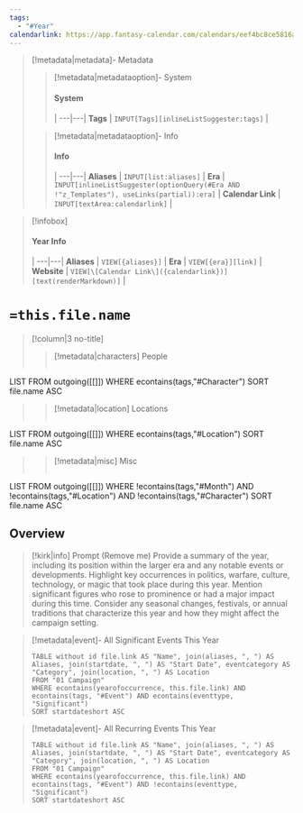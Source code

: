 ```yaml
---
tags:
  - "#Year"
calendarlink: https://app.fantasy-calendar.com/calendars/eef4bc8ce5816a8ef752d35b7e4cfd4d
---
```


> [!metadata|metadata]- Metadata 
>> [!metadata|metadataoption]- System
>> #### System
>>  |
>> ---|---|
> **Tags** | `INPUT[Tags][inlineListSuggester:tags]` |
>
>> [!metadata|metadataoption]- Info
>> #### Info
>>  |
>> ---|---|
>> **Aliases** | `INPUT[list:aliases]` |
>> **Era** | `INPUT[inlineListSuggester(optionQuery(#Era AND !"z_Templates"), useLinks(partial)):era]` |
>> **Calendar Link** |  `INPUT[textArea:calendarlink]` |

> [!infobox]
> #### Year Info
>  |
> ---|---|
> **Aliases** | `VIEW[{aliases}]` |
> **Era** | `VIEW[{era}][link]` |
> **Website** | `VIEW[\[Calendar Link\]({calendarlink})][text(renderMarkdown)]` |

# `=this.file.name`

> [!column|3 no-title]
>> [!metadata|characters] People
>> ```dataview
LIST
FROM outgoing([[]])
WHERE econtains(tags,"#Character")
SORT file.name ASC
>
>> [!metadata|location] Locations
>>  ```dataview
LIST
FROM outgoing([[]])
WHERE econtains(tags,"#Location")
SORT file.name ASC
>
>> [!metadata|misc] Misc
>>  ```dataview
LIST
FROM outgoing([[]])
WHERE !econtains(tags,"#Month") AND !econtains(tags,"#Location") AND !econtains(tags,"#Character")
SORT file.name ASC

## Overview

> [!kirk|info] Prompt (Remove me)
Provide a summary of the year, including its position within the larger era and any notable events or developments. Highlight key occurrences in politics, warfare, culture, technology, or magic that took place during this year. Mention significant figures who rose to prominence or had a major impact during this time. Consider any seasonal changes, festivals, or annual traditions that characterize this year and how they might affect the campaign setting.

> [!metadata|event]- All Significant Events This Year
> ```dataview
> TABLE without id file.link AS "Name", join(aliases, ", ") AS Aliases, join(startdate, ", ") AS "Start Date", eventcategory AS "Category", join(location, ", ") AS Location
> FROM "01 Campaign"
> WHERE econtains(yearofoccurrence, this.file.link) AND econtains(tags, "#Event") AND econtains(eventtype, "Significant")
> SORT startdateshort ASC
> ```

> [!metadata|event]- All Recurring Events This Year
> ```dataview
> TABLE without id file.link AS "Name", join(aliases, ", ") AS Aliases, join(startdate, ", ") AS "Start Date", eventcategory AS "Category", join(location, ", ") AS Location
> FROM "01 Campaign"
> WHERE econtains(yearofoccurrence, this.file.link) AND econtains(tags, "#Event") AND !econtains(eventtype, "Significant")
> SORT startdateshort ASC
> ```
